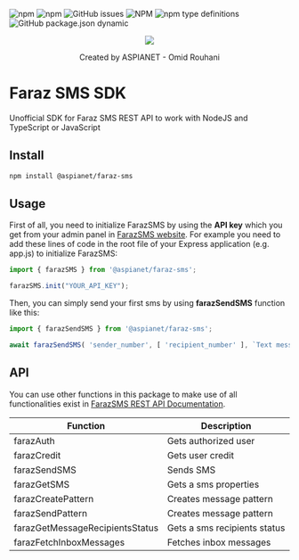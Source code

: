 ![npm](https://img.shields.io/npm/v/@aspianet/faraz-sms)
![npm](https://img.shields.io/npm/dw/@aspianet/faraz-sms)
![GitHub issues](https://img.shields.io/github/issues-raw/aspian-io/faraz-sms-sdk)
![NPM](https://img.shields.io/npm/l/@aspianet/faraz-sms)
![npm type definitions](https://img.shields.io/npm/types/@aspianet/faraz-sms)
![GitHub package.json dynamic](https://img.shields.io/github/package-json/keywords/aspian-io/faraz-sms-sdk)

<div align="center">
  <img align="center" src="https://user-images.githubusercontent.com/5561368/153906136-a4763186-ac81-4764-ad3e-262220b47480.png">
  <br/>
  <p align="center">Created by ASPIANET - Omid Rouhani</p>
</div>



# Faraz SMS SDK
Unofficial SDK for Faraz SMS REST API to work with NodeJS and TypeScript or JavaScript

## Install
```sh
npm install @aspianet/faraz-sms
```
## Usage
First of all, you need to initialize FarazSMS by using the **API key** which you get from your admin panel in [FarazSMS website](https://farazsms.com/).
For example you need to add these lines of code in the root file of your Express application (e.g. app.js) to initialize FarazSMS:
```ts
import { farazSMS } from '@aspianet/faraz-sms';

farazSMS.init("YOUR_API_KEY");
```
Then, you can simply send your first sms by using **farazSendSMS** function like this:
```ts
import { farazSendSMS } from '@aspianet/faraz-sms';

await farazSendSMS( 'sender_number', [ 'recipient_number' ], `Text message to send` );
```
## API
You can use other functions in this package to make use of all functionalities exist in [FarazSMS REST API Documentation](http://docs.ippanel.com/).

| Function | Description |
| -------- | ----------- |
| farazAuth | Gets authorized user |
| farazCredit | Gets user credit |
| farazSendSMS | Sends SMS |
| farazGetSMS | Gets a sms properties |
| farazCreatePattern | Creates message pattern |
| farazSendPattern | Creates message pattern |
| farazGetMessageRecipientsStatus | Gets a sms recipients status |
| farazFetchInboxMessages | Fetches inbox messages |

